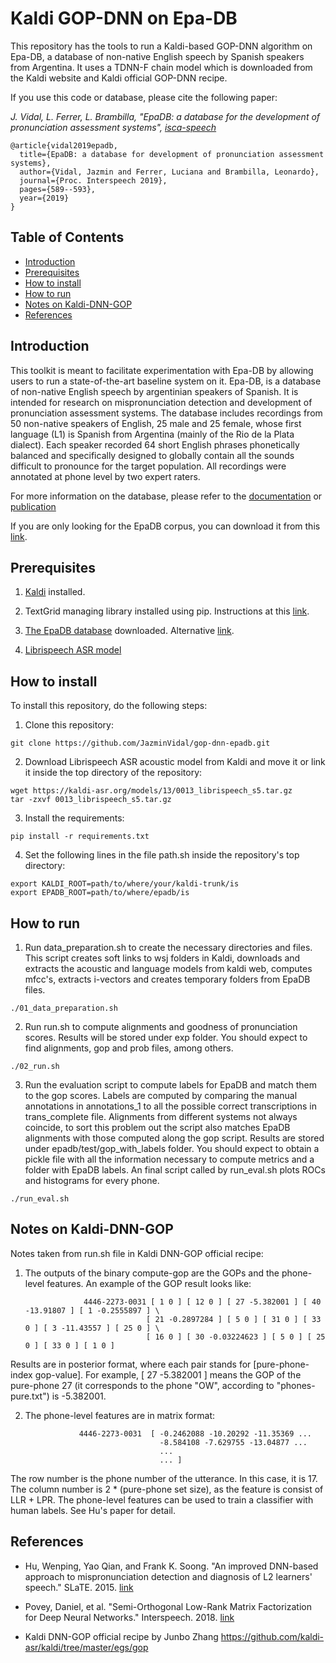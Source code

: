 # Kaldi GOP-DNN on Epa-DB

This repository has the tools to run a Kaldi-based GOP-DNN algorithm on Epa-DB, a database of non-native English speech by Spanish speakers from Argentina. It uses a TDNN-F chain model which is downloaded from the Kaldi website and Kaldi official GOP-DNN recipe.

If you use this code or database, please cite the following paper:

*J. Vidal, L. Ferrer, L. Brambilla, "EpaDB: a database for the development of pronunciation assessment systems", [isca-speech](https://www.isca-speech.org/archive/Interspeech_2019/abstracts/1839.html)*

```
@article{vidal2019epadb,
  title={EpaDB: a database for development of pronunciation assessment systems},
  author={Vidal, Jazmin and Ferrer, Luciana and Brambilla, Leonardo},
  journal={Proc. Interspeech 2019},
  pages={589--593},
  year={2019}
}
```


## Table of Contents
* [Introduction](#introduction)
* [Prerequisites](#prerequisites)
* [How to install](#how-to-install)
* [How to run](#how-to-run)
* [Notes on Kaldi-DNN-GOP](#Notes-on-Kaldi-DNN-GOP)
* [References](#references)


## Introduction

This toolkit is meant to facilitate experimentation with Epa-DB by allowing users to run a state-of-the-art baseline system on it.
Epa-DB, is a database of non-native English speech by argentinian speakers of Spanish. It is intended for research on mispronunciation detection
and development of pronunciation assessment systems.
The database includes recordings from 50 non-native speakers of English, 25 male and 25 female, whose first language (L1) is Spanish from Argentina (mainly of the Rio de la Plata dialect).
Each speaker recorded 64 short English phrases phonetically balanced and specifically designed to globally contain all the sounds difficult to pronounce for the target population.
All recordings were annotated at phone level by two expert raters.

For more information on the database, please refer to the [documentation](https://drive.google.com/file/d/1JCTHSF97V7M9A8FiPzf1YurLcZ5H5mFS/view?usp=sharing) or [publication](https://www.isca-speech.org/archive/Interspeech_2019/abstracts/1839.html)

If you are only looking for the EpaDB corpus, you can download it from this [link](https://drive.google.com/file/d/12wD6CzVagrwZQcMTgTxw2_7evjZmPQym/view?usp=sharing).

## Prerequisites

1. [Kaldi](http://kaldi-asr.org/) installed.

2. TextGrid managing library installed using pip. Instructions at this [link](https://pypi.org/project/praat-textgrids/).

3. [The EpaDB database](https://drive.google.com/file/d/12wD6CzVagrwZQcMTgTxw2_7evjZmPQym/view?usp=sharing) downloaded. Alternative [link](https://www.dropbox.com/s/rqw921442z1tvd8/epadb.zip?dl=0).

4. [Librispeech ASR model](https://kaldi-asr.org/models/m13)



## How to install

To install this repository, do the following steps:

1. Clone this repository:
```
git clone https://github.com/JazminVidal/gop-dnn-epadb.git
```

2. Download Librispeech ASR acoustic model from Kaldi and move it or link it inside the top directory of the repository:

```
wget https://kaldi-asr.org/models/13/0013_librispeech_s5.tar.gz
tar -zxvf 0013_librispeech_s5.tar.gz
```

3. Install the requirements:

```
pip install -r requirements.txt
```

4. Set the following lines in the file path.sh inside the repository's top directory:
```
export KALDI_ROOT=path/to/where/your/kaldi-trunk/is
export EPADB_ROOT=path/to/where/epadb/is
```

## How to run

1. Run data_preparation.sh to create the necessary directories and files. This script creates soft links to wsj folders in Kaldi, downloads and extracts the acoustic and language models from kaldi web, computes mfcc's, extracts i-vectors and creates temporary folders from EpaDB files.

```
./01_data_preparation.sh
```

2. Run run.sh to compute alignments and goodness of pronunciation scores. Results will be stored under exp folder. You should expect to find alignments, gop and prob files, among others.

```
./02_run.sh
```

3. Run the evaluation script to compute labels for EpaDB and match them to the gop scores. Labels are computed by comparing the manual annotations in annotations_1 to all the possible correct transcriptions in trans_complete file. Alignments from different systems not always coincide, to sort this problem out the script also matches EpaDB alignments with those computed along the gop script. Results are stored under epadb/test/gop_with_labels folder. You should expect to obtain a pickle file with all the information necessary to compute metrics and a folder with EpaDB labels. An final script called by run_eval.sh plots ROCs and histograms for every phone.


```
./run_eval.sh
```
## Notes on Kaldi-DNN-GOP

Notes taken from run.sh file in Kaldi DNN-GOP official recipe:

1. The outputs of the binary compute-gop are the GOPs and the phone-level features. An example of the GOP result looks like:

                    4446-2273-0031 [ 1 0 ] [ 12 0 ] [ 27 -5.382001 ] [ 40 -13.91807 ] [ 1 -0.2555897 ] \
                                  [ 21 -0.2897284 ] [ 5 0 ] [ 31 0 ] [ 33 0 ] [ 3 -11.43557 ] [ 25 0 ] \
                                  [ 16 0 ] [ 30 -0.03224623 ] [ 5 0 ] [ 25 0 ] [ 33 0 ] [ 1 0 ]

Results are in posterior format, where each pair stands for [pure-phone-index gop-value]. For example, [ 27 -5.382001 ] means the GOP of the pure-phone 27 (it corresponds to the phone "OW", according to "phones-pure.txt") is -5.382001.

2. The phone-level features are in matrix format:

                   4446-2273-0031  [ -0.2462088 -10.20292 -11.35369 ...
                                     -8.584108 -7.629755 -13.04877 ...
                                     ...
                                     ... ]

The row number is the phone number of the utterance. In this case, it is 17. The column number is 2 * (pure-phone set size), as the feature is consist of LLR + LPR. The phone-level features can be used to train a classifier with human labels. See Hu's paper for detail.


## References

* Hu, Wenping, Yao Qian, and Frank K. Soong. "An improved DNN-based approach to mispronunciation detection and diagnosis of L2 learners' speech." SLaTE. 2015. [link](https://www.slate2015.org/files/submissions/Hu15-AID.pdf)

* Povey, Daniel, et al. "Semi-Orthogonal Low-Rank Matrix Factorization for Deep Neural Networks." Interspeech. 2018. [link](https://www.danielpovey.com/files/2018_interspeech_tdnnf.pdf)

* Kaldi DNN-GOP official recipe by Junbo Zhang https://github.com/kaldi-asr/kaldi/tree/master/egs/gop
